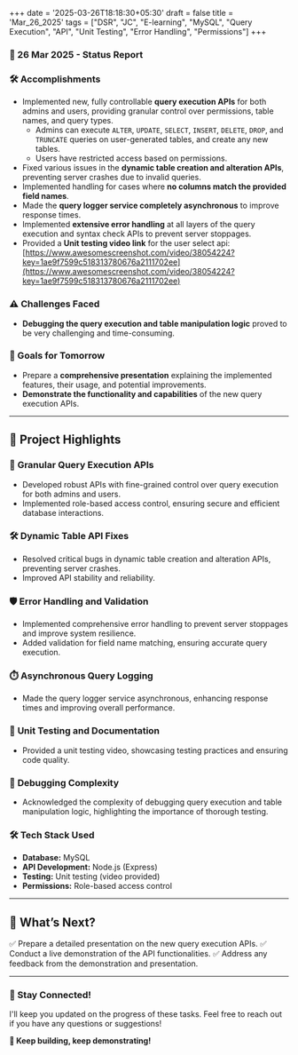 +++
date = '2025-03-26T18:18:30+05:30'
draft = false
title = 'Mar_26_2025'
tags = ["DSR", "JC", "E-learning", "MySQL", "Query Execution", "API", "Unit Testing", "Error Handling", "Permissions"]
+++

### **📆 26 Mar 2025 - Status Report**

### **🛠 Accomplishments**

<!--more-->
- Implemented new, fully controllable **query execution APIs** for both admins and users, providing granular control over permissions, table names, and query types.
    - Admins can execute `ALTER`, `UPDATE`, `SELECT`, `INSERT`, `DELETE`, `DROP`, and `TRUNCATE` queries on user-generated tables, and create any new tables.
    - Users have restricted access based on permissions.
- Fixed various issues in the **dynamic table creation and alteration APIs**, preventing server crashes due to invalid queries.
- Implemented handling for cases where **no columns match the provided field names**.
- Made the **query logger service completely asynchronous** to improve response times.
- Implemented **extensive error handling** at all layers of the query execution and syntax check APIs to prevent server stoppages.
- Provided a **Unit testing video link** for the user select api: [https://www.awesomescreenshot.com/video/38054224?key=1ae9f7599c518313780676a2111702ee](https://www.awesomescreenshot.com/video/38054224?key=1ae9f7599c518313780676a2111702ee)

### **⚠️ Challenges Faced**

- **Debugging the query execution and table manipulation logic** proved to be very challenging and time-consuming.

### **🎯 Goals for Tomorrow**

- Prepare a **comprehensive presentation** explaining the implemented features, their usage, and potential improvements.
- **Demonstrate the functionality and capabilities** of the new query execution APIs.

---

## 📖 **Project Highlights**

### 🔐 **Granular Query Execution APIs**

- Developed robust APIs with fine-grained control over query execution for both admins and users.
- Implemented role-based access control, ensuring secure and efficient database interactions.

### 🛠️ **Dynamic Table API Fixes**

- Resolved critical bugs in dynamic table creation and alteration APIs, preventing server crashes.
- Improved API stability and reliability.

### 🛡️ **Error Handling and Validation**

- Implemented comprehensive error handling to prevent server stoppages and improve system resilience.
- Added validation for field name matching, ensuring accurate query execution.

### ⏱️ **Asynchronous Query Logging**

- Made the query logger service asynchronous, enhancing response times and improving overall performance.

### 🧪 **Unit Testing and Documentation**

- Provided a unit testing video, showcasing testing practices and ensuring code quality.

### 🧩 **Debugging Complexity**

- Acknowledged the complexity of debugging query execution and table manipulation logic, highlighting the importance of thorough testing.

### 🛠️ **Tech Stack Used**

- **Database:** MySQL
- **API Development:** Node.js (Express)
- **Testing:** Unit testing (video provided)
- **Permissions:** Role-based access control

---

## 🚀 **What’s Next?**

✅ Prepare a detailed presentation on the new query execution APIs.
✅ Conduct a live demonstration of the API functionalities.
✅ Address any feedback from the demonstration and presentation.

---

### **💬 Stay Connected!**

I'll keep you updated on the progress of these tasks. Feel free to reach out if you have any questions or suggestions!

**🚀 Keep building, keep demonstrating!**
